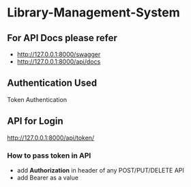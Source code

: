 # Library-Management-System

## For API Docs please refer

* http://127.0.0.1:8000/swagger 
* http://127.0.0.1:8000/api/docs

## Authentication Used

Token Authentication

## API for Login
http://127.0.0.1:8000/api/token/

### How to pass token in API

* add <strong>Authorization</strong> in header of any POST/PUT/DELETE API
* add Bearer <access token> as a value

